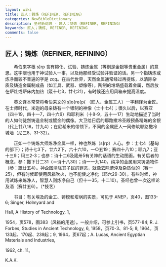 ```yaml
---
layout: wiki
title: 匠人；铸炼（REFINER, REFINING）
categories: NewBibleDictionary
description: 圣经新词典 - 匠人；铸炼（REFINER, REFINING）
keywords: 匠人；铸炼, REFINER, REFINING
comments: false
---
```


## 匠人；铸炼（REFINER, REFINING）

　　希伯来字根 s]rp 含有镕化、试验、铸炼金属（等别是金银等贵重金属）的意思。这字眼也用于神试验人一事，以及祂那经受试验并验证的话。另一个指铸炼或炼净而较不普遍的字是 zqq。在古代世界，天然金属通常经过再提炼，以清除杂质及铸造金属制成品（如工具、武器、塑像等）。陶制的坩埚盛载着金属，然后放在炉灶或炉床内加热（箴十七3，廿七21），有时候还应用风箱来提高温度。

　　英文译本常常将希伯来文的 s]o{re{p{ （匠人、金属工人）一字翻译为金匠。在士师时代，米迦的母亲铸有一个银制的神像（士十七4）；很久以后，以赛亚（四十19，四十一7，四十六6）和耶利米（十8-9，五十一17）生动地描述了当时的人如何徒然铸造金制或镀金的偶像。大卫给日后的耶路撒冷圣殿预备精炼的金银（代上廿八18，廿九4）；在尼希米的带领下，不同的金属匠人一同修筑耶路撒冷城墙（尼三8、31-32）。

　　正如一个铸炼大师炼净金属一样，神也熬炼（s]rp）人心。参：士七4（基甸的部下）；诗十七3下，廿六2下，六十六10，一○五19；赛四十八10；耶九7；亚十三9；玛三2-3；也参：诗十二6及箴卅5有关神的话语的生动图画。有关后者的概念，参：撒下廿二31（＝诗十八30）；诗一一九140。纯净的金属用来铸造物件（参：箴廿五4）。神企图清除其子民的罪恶，就像去除渣涬及杂质似的（赛一25），但有时候即使用风箱吹火，也不能使之净化（耶六29-30）。有些时候，神用试炼来炼净人，智慧人则炼净自己（但十一35，十二10）。圣经也曾一次这样论及酒（赛廿五6）。（*技艺）

　　书目：有关埃及的金工、铸模和坩埚的实景，可见于 ANEP，页40，图133-6; Singer, Holmyard and

Hall, A History of Technology, 1,

1954，页578，图383（风箱的用途）。一般介绍，可参上引书，页577-84; R. J. Forbes, Studies in Ancient Technology, 6, 1958，页70-3、81-5; 8, 1964，页133起、170起、239起；9, 1964，页67起；A. Lucas, Ancient Egyptian Materials and Industries,

1962, ch. 11。

K.A.K.








